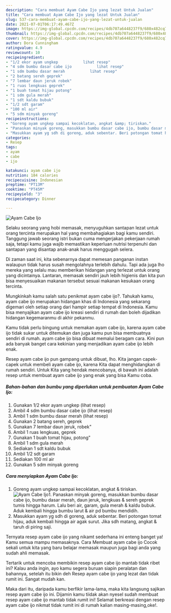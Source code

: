 ```yaml
---
description: "Cara membuat Ayam Cabe Ijo yang lezat Untuk Jualan"
title: "Cara membuat Ayam Cabe Ijo yang lezat Untuk Jualan"
slug: 537-cara-membuat-ayam-cabe-ijo-yang-lezat-untuk-jualan
date: 2021-07-01T06:17:49.467Z
image: https://img-global.cpcdn.com/recipes/4db707a6448237f9/680x482cq70/ayam-cabe-ijo-foto-resep-utama.jpg
thumbnail: https://img-global.cpcdn.com/recipes/4db707a6448237f9/680x482cq70/ayam-cabe-ijo-foto-resep-utama.jpg
cover: https://img-global.cpcdn.com/recipes/4db707a6448237f9/680x482cq70/ayam-cabe-ijo-foto-resep-utama.jpg
author: Dora Cunningham
ratingvalue: 4.9
reviewcount: 10
recipeingredient:
- "1/2 ekor ayam ungkep           lihat resep"
- "4 sdm bumbu dasar cabe ijo           lihat resep"
- "1 sdm bumbu dasar merah           lihat resep"
- "2 batang sereh geprek"
- "7 lembar daun jeruk robek"
- "1 ruas lengkuas geprek"
- "1 buah tomat hijau potong"
- "1 sdm gula merah"
- "1 sdt kaldu bubuk"
- "1/2 sdt garam"
- "100 ml air"
- "5 sdm minyak goreng"
recipeinstructions:
- "Goreng ayam ungkep sampai kecoklatan, angkat &amp; tiriskan."
- "Panaskan minyak goreng, masukkan bumbu dasar cabe ijo, bumbu dasar merah, daun jeruk, lengkuas &amp; sereh geprek tumis hingga harum. Lalu beri air, garam, gula merah &amp; kaldu bubuk. Aduk kembali hingga bumbu larut &amp; air pd bumbu mendidih."
- "Masukkan ayam yg sdh di goreng, aduk sebentar. Beri potongan tomat hijau, aduk kembali hingga air agak surut. Jika sdh matang, angkat &amp; taruh di piring saji."
categories:
- Resep
tags:
- ayam
- cabe
- ijo

katakunci: ayam cabe ijo 
nutrition: 184 calories
recipecuisine: Indonesian
preptime: "PT13M"
cooktime: "PT45M"
recipeyield: "3"
recipecategory: Dinner

---
```



![Ayam Cabe Ijo](https://img-global.cpcdn.com/recipes/4db707a6448237f9/680x482cq70/ayam-cabe-ijo-foto-resep-utama.jpg)

Selaku seorang yang hobi memasak, menyuguhkan santapan lezat untuk orang tercinta merupakan hal yang membahagiakan bagi kamu sendiri. Tanggung jawab seorang istri bukan cuma mengerjakan pekerjaan rumah saja, tetapi kamu juga wajib memastikan keperluan nutrisi terpenuhi dan santapan yang disantap anak-anak harus menggugah selera.

Di zaman  saat ini, kita sebenarnya dapat memesan panganan instan walaupun tidak harus susah mengolahnya terlebih dahulu. Tapi ada juga lho mereka yang selalu mau memberikan hidangan yang terlezat untuk orang yang dicintainya. Lantaran, memasak sendiri jauh lebih higienis dan kita pun bisa menyesuaikan makanan tersebut sesuai makanan kesukaan orang tercinta. 



Mungkinkah kamu salah satu penikmat ayam cabe ijo?. Tahukah kamu, ayam cabe ijo merupakan hidangan khas di Indonesia yang sekarang digemari oleh setiap orang dari hampir setiap tempat di Indonesia. Kamu bisa menyajikan ayam cabe ijo kreasi sendiri di rumah dan boleh dijadikan hidangan kegemaranmu di akhir pekanmu.

Kamu tidak perlu bingung untuk memakan ayam cabe ijo, karena ayam cabe ijo tidak sukar untuk ditemukan dan juga kamu pun bisa membuatnya sendiri di rumah. ayam cabe ijo bisa dibuat memalui beragam cara. Kini pun ada banyak banget cara kekinian yang menjadikan ayam cabe ijo lebih enak.

Resep ayam cabe ijo pun gampang untuk dibuat, lho. Kita jangan capek-capek untuk membeli ayam cabe ijo, karena Kita dapat menghidangkan di rumah sendiri. Untuk Kita yang hendak mencobanya, di bawah ini adalah resep untuk membuat ayam cabe ijo yang enak yang bisa Kamu coba.

<!--inarticleads1-->

##### Bahan-bahan dan bumbu yang diperlukan untuk pembuatan Ayam Cabe Ijo:

1. Gunakan 1/2 ekor ayam ungkep           (lihat resep)
1. Ambil 4 sdm bumbu dasar cabe ijo           (lihat resep)
1. Ambil 1 sdm bumbu dasar merah           (lihat resep)
1. Gunakan 2 batang sereh, geprek
1. Gunakan 7 lembar daun jeruk, robek&#34;
1. Ambil 1 ruas lengkuas, geprek
1. Gunakan 1 buah tomat hijau, potong&#34;
1. Ambil 1 sdm gula merah
1. Sediakan 1 sdt kaldu bubuk
1. Ambil 1/2 sdt garam
1. Sediakan 100 ml air
1. Gunakan 5 sdm minyak goreng




<!--inarticleads2-->

##### Cara menyiapkan Ayam Cabe Ijo:

1. Goreng ayam ungkep sampai kecoklatan, angkat &amp; tiriskan.
<img src="https://img-global.cpcdn.com/steps/7d5e5899a24bc8a7/160x128cq70/ayam-cabe-ijo-langkah-memasak-1-foto.jpg" alt="Ayam Cabe Ijo">1. Panaskan minyak goreng, masukkan bumbu dasar cabe ijo, bumbu dasar merah, daun jeruk, lengkuas &amp; sereh geprek tumis hingga harum. Lalu beri air, garam, gula merah &amp; kaldu bubuk. Aduk kembali hingga bumbu larut &amp; air pd bumbu mendidih.
1. Masukkan ayam yg sdh di goreng, aduk sebentar. Beri potongan tomat hijau, aduk kembali hingga air agak surut. Jika sdh matang, angkat &amp; taruh di piring saji.




Ternyata resep ayam cabe ijo yang nikamt sederhana ini enteng banget ya! Kamu semua mampu memasaknya. Cara Membuat ayam cabe ijo Cocok sekali untuk kita yang baru belajar memasak maupun juga bagi anda yang sudah ahli memasak.

Tertarik untuk mencoba membikin resep ayam cabe ijo mantab tidak ribet ini? Kalau anda ingin, ayo kamu segera buruan siapin peralatan dan bahannya, setelah itu bikin deh Resep ayam cabe ijo yang lezat dan tidak rumit ini. Sangat mudah kan. 

Maka dari itu, daripada kamu berfikir lama-lama, maka kita langsung sajikan resep ayam cabe ijo ini. Dijamin kamu tiidak akan nyesel sudah membuat resep ayam cabe ijo mantab tidak rumit ini! Selamat berkreasi dengan resep ayam cabe ijo nikmat tidak rumit ini di rumah kalian masing-masing,oke!.

